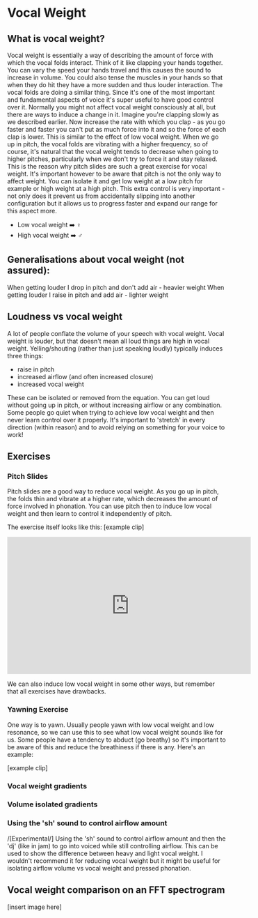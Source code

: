 # Vocal Weight

## What is vocal weight?
Vocal weight is essentially a way of describing the amount of force with which the vocal folds interact. Think of it like clapping your hands together. You can vary the speed your hands travel and this causes the sound to increase in volume. You could also tense the muscles in your hands so that when they do hit they have a more sudden and thus louder interaction. The vocal folds are doing a similar thing. Since it's one of the most important and fundamental aspects of voice it's super useful to have good control over it. Normally you might not affect vocal weight consciously at all, but there are ways to induce a change in it. Imagine you're clapping slowly as we described earlier. Now increase the rate with which you clap - as you go faster and faster you can't put as much force into it and so the force of each clap is lower. This is similar to the effect of low vocal weight. When we go up in pitch, the vocal folds are vibrating with a higher frequency, so of course, it's natural that the vocal weight tends to decrease when going to higher pitches, particularly when we don't try to force it and stay relaxed. This is the reason why pitch slides are such a great exercise for vocal weight. It's important however to be aware that pitch is not the only way to affect weight. You can isolate it and get low weight at a low pitch for example or high weight at a high pitch. This extra control is very important - not only does it prevent us from accidentally slipping into another configuration but it allows us to progress faster and expand our range for this aspect more. 

* Low vocal weight ➡️ ♀️ 
* High vocal weight ➡️ ♂️ 

## Generalisations about vocal weight (not assured):
When getting louder I drop in pitch and don't add air - heavier weight
When getting louder I raise in pitch and add air - lighter weight

## Loudness vs vocal weight
A lot of people conflate the volume of your speech with vocal weight. Vocal weight is louder, but that doesn't mean all loud things are high in vocal weight. Yelling/shouting (rather than just speaking loudly) typically induces three things:

* raise in pitch
* increased airflow (and often increased closure)
* increased vocal weight

These can be isolated or removed from the equation. You can get loud without going up in pitch, or without increasing airflow or any combination. Some people go quiet when trying to achieve low vocal weight and then never learn control over it properly. It's important to 'stretch' in every direction (within reason) and to avoid relying on something for your voice to work! 


## Exercises
### Pitch Slides
Pitch slides are a good way to reduce vocal weight. As you go up in pitch, the folds thin and vibrate at a higher rate, which decreases the amount of force involved in phonation. You can use pitch then to induce low vocal weight and then learn to control it independently of pitch. 

The exercise itself looks like this:
\[example clip\]

<p align="center">
  <iframe width="560" height="315" src="https://www.youtube.com/embed/s1PyFzG86Eo" title="YouTube video player" frameborder="0" allow="accelerometer; autoplay; clipboard-write; encrypted-media; gyroscope; picture-in-picture" allowfullscreen></iframe>
</p>


We can also induce low vocal weight in some other ways, but remember that all exercises have drawbacks.

### Yawning Exercise
One way is to yawn. Usually people yawn with low vocal weight and low resonance, so we can use this to see what low vocal weight sounds like for us. Some people have a tendency to abduct (go breathy) so it's important to be aware of this and reduce the breathiness if there is any. Here's an example:

\[example clip\]

### Vocal weight gradients

### Volume isolated gradients

### Using the 'sh' sound to control airflow amount

/[Experimental/] Using the 'sh' sound to control airflow amount and then the 'dj' (like in jam) to go into voiced while still controlling airflow. This can be used to show the difference between heavy and light vocal weight. I wouldn't recommend it for reducing vocal weight but it might be useful for isolating airflow volume vs vocal weight and pressed phonation.

## Vocal weight comparison on an FFT spectrogram 

\[insert image here\]


